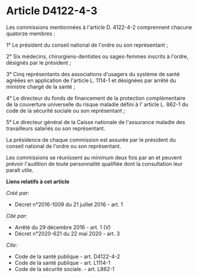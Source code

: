 # Article D4122-4-3

Les commissions mentionnées à l'article D. 4122-4-2 comprennent chacune quatorze membres : 

1° Le président du conseil national de l'ordre ou son représentant ; 

2° Six médecins, chirurgiens-dentistes ou sages-femmes inscrits à l'ordre, désignés par le président ; 

3° Cinq représentants des associations d'usagers du système de santé agréées en application de l'article L. 1114-1 et
désignées par arrêté du ministre chargé de la santé ; 

4° Le directeur du fonds de financement de la protection complémentaire de la couverture universelle du risque maladie défini
à l' article L. 862-1 du code de la sécurité sociale  ou son représentant ; 

5° Le directeur général de la Caisse nationale de l'assurance maladie des travailleurs salariés ou son représentant. 

La présidence de chaque commission est assurée par le président du conseil national de l'ordre ou son représentant. 

Les commissions se réunissent au minimum deux fois par an et peuvent prévoir l'audition de toute personnalité qualifiée dont
la consultation leur paraît utile.

**Liens relatifs à cet article**

_Créé par_:

  - Décret n°2016-1009 du 21 juillet 2016 - art. 1

_Cité par_:

  - Arrêté du 29 décembre 2016 - art. 1 (V)
  - Décret n°2020-621 du 22 mai 2020 - art. 3

_Cite_:

  - Code de la santé publique - art. D4122-4-2
  - Code de la santé publique - art. L1114-1
  - Code de la sécurité sociale. - art. L862-1
